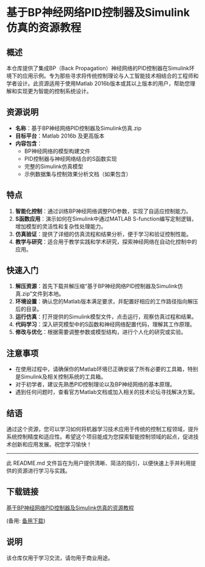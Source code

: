 # 基于BP神经网络PID控制器及Simulink仿真的资源教程

## 概述

本仓库提供了集成BP（Back Propagation）神经网络的PID控制器在Simulink环境下的应用示例。专为那些寻求将传统控制理论与人工智能技术相结合的工程师和学者设计。此资源适用于使用Matlab 2016b版本或其以上版本的用户，帮助您理解和实现更为智能的控制系统设计。

## 资源说明

- **名称**：基于BP神经网络PID控制器及Simulink仿真.zip
- **目标平台**：Matlab 2016b 及更高版本
- **内容包含**：
    - BP神经网络的模型构建文件
    - PID控制器与神经网络结合的S函数实现
    - 完整的Simulink仿真模型
    - 示例数据集与控制效果分析文档（如果包含）
    
## 特点

1. **智能化控制**：通过训练BP神经网络调整PID参数，实现了自适应控制能力。
2. **S函数应用**：演示如何在Simulink中通过MATLAB S-function编写定制逻辑，增加模型的灵活性和复杂性处理能力。
3. **仿真验证**：提供了详细的仿真流程和结果分析，便于学习和验证控制性能。
4. **教学与研究**：适合用于教学实践和学术研究，探索神经网络在自动化控制中的应用。

## 快速入门

1. **解压资源**：首先下载并解压缩“基于BP神经网络PID控制器及Simulink仿真.zip”文件到本地。
2. **环境设置**：确认您的Matlab版本满足要求，并配置好相应的工作路径指向解压后的目录。
3. **运行仿真**：打开提供的Simulink模型文件，点击运行，观察仿真过程和结果。
4. **代码学习**：深入研究模型中的S函数和神经网络配置代码，理解其工作原理。
5. **修改与优化**：根据需要调整参数或模型结构，进行个人化的研究或实验。

## 注意事项

- 在使用过程中，请确保你的Matlab环境已正确安装了所有必要的工具箱，特别是Simulink及相关控制系统的工具箱。
- 对于初学者，建议先熟悉PID控制理论以及BP神经网络的基本原理。
- 遇到任何问题时，查看官方Matlab文档或加入相关的技术论坛寻找解决方案。

## 结语

通过这个资源，您可以学习如何将机器学习技术应用于传统的控制工程领域，提升系统控制精度和适应性。希望这个项目能成为您探索智能控制领域的起点，促进技术创新和应用发展。祝您学习愉快！

---

此 README.md 文件旨在为用户提供清晰、简洁的指引，以便快速上手并利用提供的资源进行学习与实践。

## 下载链接
[基于BP神经网络PID控制器及Simulink仿真的资源教程](https://pan.quark.cn/s/dc9c84a926a3) 

(备用: [备用下载](https://pan.baidu.com/s/1r1pivu2adBybPMyWZEd0xw?pwd=1234))

## 说明

该仓库仅用于学习交流，请勿用于商业用途。
